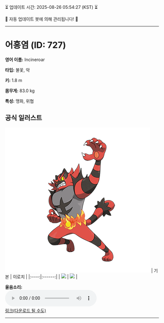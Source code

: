 
⏳ 업데이트 시간: 2025-08-26 05:54:27 (KST) ⏳

🤖 자동 업데이트 봇에 의해 관리됩니다! 🤖

---

# 어흥염 (ID: 727)
**영어 이름:** Incineroar

**타입:** 불꽃, 악

**키:** 1.8 m

**몸무게:** 83.0 kg

**특성:** 맹화, 위협

## 공식 일러스트
![](https://raw.githubusercontent.com/PokeAPI/sprites/master/sprites/pokemon/other/official-artwork/727.png)
| 기본 | 이로치 |
|:----:|:------:|
| <img src="http://play.pokemonshowdown.com/sprites/ani/incineroar.gif" width="200"> | <img src="http://play.pokemonshowdown.com/sprites/ani-shiny/incineroar.gif" width="200"> |

**울음소리:**<br><audio controls src="https://raw.githubusercontent.com/PokeAPI/cries/main/cries/pokemon/latest/727.ogg"></audio><br> [링크(다운로드 될 수도)](https://raw.githubusercontent.com/PokeAPI/cries/main/cries/pokemon/latest/727.ogg)


---
